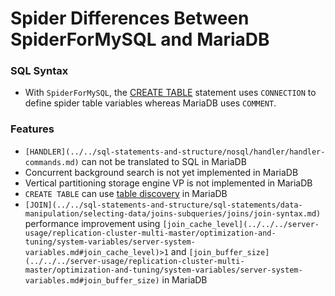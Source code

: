
# Spider Differences Between SpiderForMySQL and MariaDB


### SQL Syntax


* With `SpiderForMySQL`, the [CREATE TABLE](../../sql-statements-and-structure/vectors/create-table-with-vectors.md) statement uses `CONNECTION` to define spider table variables whereas MariaDB uses `COMMENT`.


### Features


* `[HANDLER](../../sql-statements-and-structure/nosql/handler/handler-commands.md)` can not be translated to SQL in MariaDB
* Concurrent background search is not yet implemented in MariaDB
* Vertical partitioning storage engine VP is not implemented in MariaDB
* `CREATE TABLE` can use [table discovery](../storage-engines-storage-engine-development/table-discovery.md) in MariaDB
* `[JOIN](../../sql-statements-and-structure/sql-statements/data-manipulation/selecting-data/joins-subqueries/joins/join-syntax.md)` performance improvement using `[join_cache_level](../../../server-usage/replication-cluster-multi-master/optimization-and-tuning/system-variables/server-system-variables.md#join_cache_level)>1` and `[join_buffer_size](../../../server-usage/replication-cluster-multi-master/optimization-and-tuning/system-variables/server-system-variables.md#join_buffer_size)` in MariaDB

